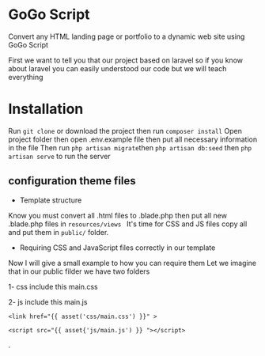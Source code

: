 # GoGo Script 
Convert any HTML landing page or portfolio to a dynamic web site using GoGo Script

First we want to tell you that our project based on laravel so if you know about laravel you can easily understood our code but we will teach everything

# Installation

Run `git clone` or download the project then run `composer install` 
Open project folder then open .env.example file then put all necessary information in the file 
Then run `php artisan migrate`then `php artisan db:seed` then `php artisan serve` to run the server 

## configuration theme files 
* Template structure

Know you must convert all .html files to .blade.php then put all new .blade.php files in `resources/views `
It's time for CSS and JS files copy all and put them in `public/` folder.

* Requiring CSS and JavaScript files correctly in our template

Now I will give a small example to how you can require them 
Let we imagine that in our public filder we have two folders 

1- css include this main.css

2- js  include this main.js

`<link href="{{ asset('css/main.css') }}" >`

`<script src="{{ asset{'js/main.js') }} "></script>`


 .
 
